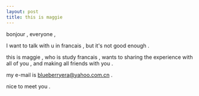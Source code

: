 ```yaml
---
layout: post
title: this is maggie
---
```


<p>bonjour , everyone , </p>
<p>I want to talk with u in francais , but it&#39;s not good enough . </p>
<p>this is maggie , who is study francais , wants to sharing the experience with all of you , and making all friends with you . </p>
<p>my e-mail is <a href="mailto:blueberryera@yahoo.com.cn">blueberryera@yahoo.com.cn</a> . </p>
<p>nice to meet you . </p>
<p></p>
